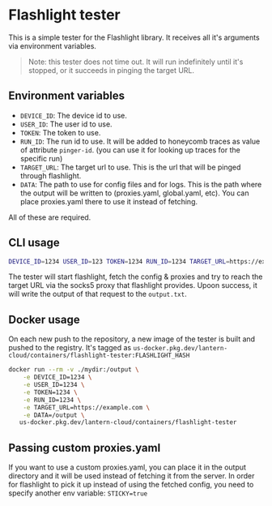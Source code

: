 # Flashlight tester

This is a simple tester for the Flashlight library.
It receives all it's arguments via environment variables.

> Note: this tester does not time out. It will run indefinitely until it's stopped, or it succeeds in pinging the target URL.

## Environment variables

- `DEVICE_ID`: The device id to use.
- `USER_ID`: The user id to use.
- `TOKEN`: The token to use.
- `RUN_ID`: The run id to use. It will be added to honeycomb traces as value of attribute `pinger-id`. (you can use it for looking up traces for the specific run)
- `TARGET_URL`: The target url to use. This is the url that will be pinged through flashlight.
- `DATA`: The path to use for config files and for logs. This is the path where the output will be written to (proxies.yaml, global.yaml, etc). You can place proxies.yaml there to use it instead of fetching.

All of these are required.

## CLI usage

```bash
DEVICE_ID=1234 USER_ID=123 TOKEN=1234 RUN_ID=1234 TARGET_URL=https://example.com DATA=./mydir ./flashlight-tester
```

The tester will start flashlight, fetch the config & proxies and try to reach the target URL via the socks5 proxy that flashlight provides.
Upoon success, it will write the output of that request to the `output.txt`.

## Docker usage

On each new push to the repository, a new image of the tester is built and pushed to the registry.
It's tagged as `us-docker.pkg.dev/lantern-cloud/containers/flashlight-tester:FLASHLIGHT_HASH`


```bash
docker run --rm -v ./mydir:/output \
    -e DEVICE_ID=1234 \
    -e USER_ID=1234 \
    -e TOKEN=1234 \
    -e RUN_ID=1234 \
    -e TARGET_URL=https://example.com \
    -e DATA=/output \
   us-docker.pkg.dev/lantern-cloud/containers/flashlight-tester
```

## Passing custom proxies.yaml

If you want to use a custom proxies.yaml, you can place it in the output directory and it will be used instead of fetching it from the server.
In order for flashlight to pick it up instead of using the fetched config, you need to specify another env variable: `STICKY=true`
